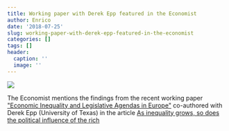 ```yaml
---
title: Working paper with Derek Epp featured in the Economist
author: Enrico
date: '2018-07-25'
slug: working-paper-with-derek-epp-featured-in-the-economist
categories: []
tags: []
header:
  caption: ''
  image: ''
---
```

<img src="/post/2018-07-25-my-working-paper-with-derek-epp-featured-in-the-economist_files/15855138908_7ab0e84a5c_b.jpg"/>

The Economist mentions the findings from the recent working paper ["Economic Inequality and Legislative Agendas in Europe"](https://enricoborghetto.netlify.com/publication/inequality_europe/) co-authored with Derek Epp (University of Texas) in the article [As inequality grows, so does the political influence of the rich](https://www.economist.com/finance-and-economics/2018/07/21/as-inequality-grows-so-does-the-political-influence-of-the-rich)    
  
